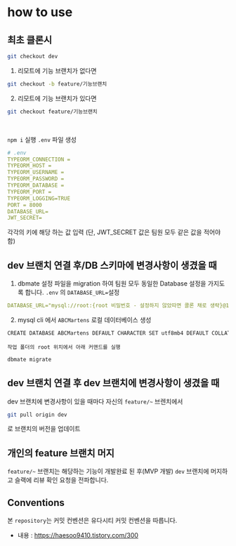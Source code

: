 # how to use

## 최초 클론시 </br>

```bash
git checkout dev
```

1.  리모트에 기능 브랜치가 없다면 </br>

```bash
git checkout -b feature/기능브랜치
```

2. 리모트에 기능 브랜치가 있다면</br>

```bash
git checkout feature/기능브랜치
```

   </br>

`npm i` 실행
`.env` 파일 생성

```yml
# .env
TYPEORM_CONNECTION =
TYPEORM_HOST =
TYPEORM_USERNAME =
TYPEORM_PASSWORD =
TYPEORM_DATABASE =
TYPEORM_PORT =
TYPEORM_LOGGING=TRUE
PORT = 8000
DATABASE_URL=
JWT_SECRET=
```

각각의 키에 해당 하는 값 입력 (단, JWT_SECRET 값은 팀원 모두 같은 값을 적어야 함)

## dev 브랜치 연결 후/DB 스키마에 변경사항이 생겼을 때

1. dbmate 설정 파일을 migration 하여 팀원 모두 동일한 Database 설정을 가지도록 합니다.
   `.env` 의 `DATABASE_URL=`설정

```yml
DATABASE_URL="mysql://root:{root 비밀번호 - 설정하지 않았따면 콜론 채로 생략}@127.0.0.1:3306/ABCMartens"
```

2. mysql cli 에서 `ABCMartens` 로컬 데이터베이스 생성

```bash
CREATE DATABASE ABCMartens DEFAULT CHARACTER SET utf8mb4 DEFAULT COLLATE utf8mb4_general_ci
```

`작업 폴더의 root 위치에서 아래 커맨드를 실행`

```bash
dbmate migrate
```

## dev 브랜치 연결 후 dev 브랜치에 변경사항이 생겼을 때

dev 브랜치에 변경사항이 있을 때마다 자신의 `feature/~` 브렌치에서

```bash
git pull origin dev
```

로 브랜치의 버전을 업데이트

## 개인의 feature 브랜치 머지

`feature/~` 브랜치는 해당하는 기능이 개발완료 된 후(MVP 개발) `dev` 브랜치에 머지하고 슬랙에 리뷰 확인 요청을 전파합니다.

## Conventions

본 `repository`는 커밋 컨벤션은 유다시티 커밋 컨벤션을 따릅니다.

- 내용 : https://haesoo9410.tistory.com/300
